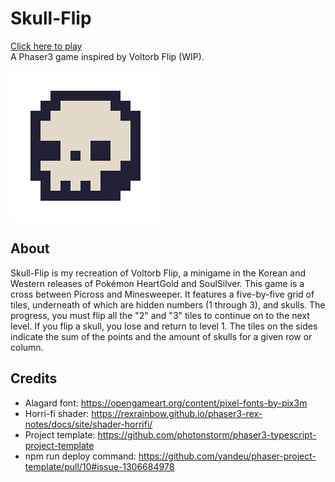 # Skull-Flip

[Click here to play](https://dmellogu.github.io/skull-flip/)<br/>
A Phaser3 game inspired by Voltorb Flip (WIP).

<img src="dist/assets/img/bigDeadTile.svg">


## About

Skull-Flip is my recreation of Voltorb Flip, a minigame in the Korean and Western releases of Pokémon HeartGold and SoulSilver. This game is a cross between Picross and Minesweeper. It features a five-by-five grid of tiles, underneath of which are hidden numbers (1 through 3), and skulls. The progress, you must flip all the "2" and "3" tiles to continue on to the next level. If you flip a skull, you lose and return to level 1. The tiles on the sides indicate the sum of the points and the amount of skulls for a given row or column.


## Credits

* Alagard font: https://opengameart.org/content/pixel-fonts-by-pix3m
* Horri-fi shader: https://rexrainbow.github.io/phaser3-rex-notes/docs/site/shader-horrifi/
* Project template: https://github.com/photonstorm/phaser3-typescript-project-template
* npm run deploy command: https://github.com/yandeu/phaser-project-template/pull/10#issue-1306684978